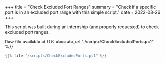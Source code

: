 +++
title = "Check Excluded Port Ranges"
summary = "Check if a specific port is in an excluded port range with this simple script."
date = 2022-08-26
+++

This script was built during an internship (and properly requested) to check excluded port ranges.

Raw file available at  {{% absolute_url "./scripts/CheckExcludedPorts.ps1" %}}

```powershell
{{% file "/scripts/CheckExcludedPorts.ps1" %}}
```